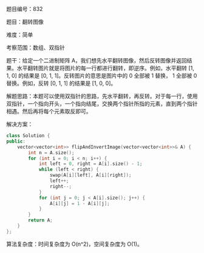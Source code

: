 题目编号：832

题目：翻转图像

难度：简单

考察范围：数组、双指针

题干：给定一个二进制矩阵 A，我们想先水平翻转图像，然后反转图像并返回结果。水平翻转图片就是将图片的每一行都进行翻转，即逆序。例如，水平翻转 [1, 1, 0] 的结果是 [0, 1, 1]。反转图片的意思是图片中的 0 全部被 1 替换， 1 全部被 0 替换。例如，反转 [0, 1, 1] 的结果是 [1, 0, 0]。

解题思路：本题可以使用双指针的思路，先水平翻转，再反转。对于每一行，使用双指针，一个指向开头，一个指向结尾，交换两个指针所指的元素，直到两个指针相遇。然后再将每个元素取反即可。

解决方案：

```cpp
class Solution {
public:
    vector<vector<int>> flipAndInvertImage(vector<vector<int>>& A) {
        int n = A.size();
        for (int i = 0; i < n; i++) {
            int left = 0, right = A[i].size() - 1;
            while (left < right) {
                swap(A[i][left], A[i][right]);
                left++;
                right--;
            }
            for (int j = 0; j < A[i].size(); j++) {
                A[i][j] = 1 - A[i][j];
            }
        }
        return A;
    }
};
```

算法复杂度：时间复杂度为 O(n^2)，空间复杂度为 O(1)。